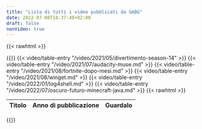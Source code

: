 ```yaml
---
title: "Lista di tutti i video pubblicati da GABG"
date: 2022-07-08T18:37:48+02:00
draft: false
nonVideo: true
---
```


{{< rawhtml >}}
<link rel="stylesheet" href="/css/pages/video-list.css">

<table>
	<thead>
		<tr>
			<th>Titolo</th>
			<th>Anno di pubblicazione</th>
			<th>Guardalo</th>
		</tr>
	</thead>
	<tbody>
{{</ rawhtml >}}
{{< video/table-entry "/video/2021/05/divertimento-season-14" >}}
{{< video/table-entry "/video/2021/07/audacity-muse.md" >}}
{{< video/table-entry "/video/2021/08/fortnite-dopo-mesi.md" >}}
{{< video/table-entry "/video/2021/08/winget.md" >}}
{{< video/table-entry "/video/2022/01/log4shell.md" >}}
{{< video/table-entry "/video/2022/07/oscuro-futuro-minecraft-java.md" >}}
{{< rawhtml >}}
	</tbody>
</table>
{{</ rawhtml >}}
